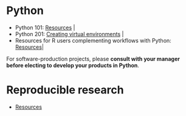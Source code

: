 # Python

- Python 101: [Resources](novice/) |
- Python 201: [Creating virtual environments](https://docs.google.com/presentation/d/1Tc6bMM7UWm92aahi-pleJUBNRh_fDl_D7jgNZbErbY4/) |
- Resources for R users complementing workflows with Python: [Resources](r_users/)|

For software-production projects, please **consult with your manager before electing to develop your products in Python**.  
 
# Reproducible research

- [Resources](rr)

